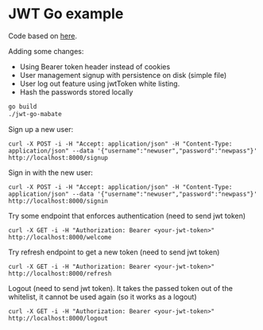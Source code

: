 # JWT Go example
Code based on [here](https://github.com/sohamkamani/jwt-go-example).

Adding some changes:
- Using Bearer token header instead of cookies
- User management signup with persistence on disk (simple file)
- User log out feature using jwtToken white listing.
- Hash the passwords stored locally

```sh
go build
./jwt-go-mabate
```

Sign up a new user:
```
curl -X POST -i -H "Accept: application/json" -H "Content-Type: application/json" --data '{"username":"newuser","password":"newpass"}' http://localhost:8000/signup

```

Sign in with the new user:
```
curl -X POST -i -H "Accept: application/json" -H "Content-Type: application/json" --data '{"username":"newuser","password":"newpass"}' http://localhost:8000/signin

```

Try some endpoint that enforces authentication (need to send jwt token)
```
curl -X GET -i -H "Authorization: Bearer <your-jwt-token>" http://localhost:8000/welcome
```

Try refresh endpoint to get a new token (need to send jwt token)
```
curl -X GET -i -H "Authorization: Bearer <your-jwt-token>" http://localhost:8000/refresh
```
Logout (need to send jwt token). It takes the passed token out of the whitelist, it cannot be used again (so it works as a logout)
```
curl -X GET -i -H "Authorization: Bearer <your-jwt-token>" http://localhost:8000/logout
```

